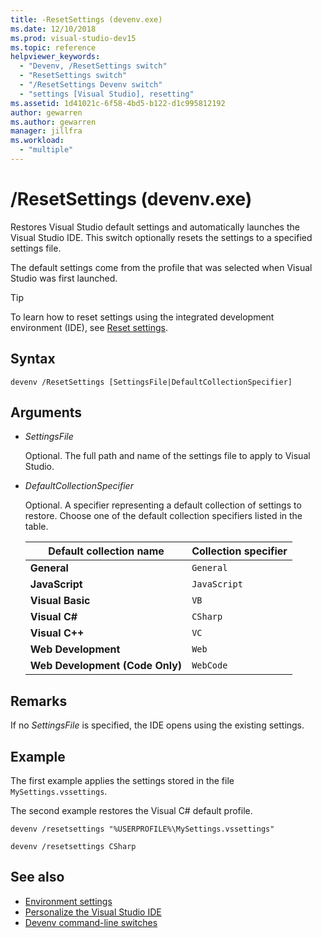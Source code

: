 ```yaml
---
title: -ResetSettings (devenv.exe)
ms.date: 12/10/2018
ms.prod: visual-studio-dev15
ms.topic: reference
helpviewer_keywords:
  - "Devenv, /ResetSettings switch"
  - "ResetSettings switch"
  - "/ResetSettings Devenv switch"
  - "settings [Visual Studio], resetting"
ms.assetid: 1d41021c-6f58-4bd5-b122-d1c995812192
author: gewarren
ms.author: gewarren
manager: jillfra
ms.workload:
  - "multiple"
---
```

# /ResetSettings (devenv.exe)

Restores Visual Studio default settings and automatically launches the Visual Studio IDE. This switch optionally resets the settings to a specified settings file.

The default settings come from the profile that was selected when Visual Studio was first launched.

> [!TIP]
> To learn how to reset settings using the integrated development environment (IDE), see [Reset settings](../environment-settings.md#reset-settings).

## Syntax

```shell
devenv /ResetSettings [SettingsFile|DefaultCollectionSpecifier]
```

## Arguments

- *SettingsFile*

  Optional. The full path and name of the settings file to apply to Visual Studio.

- *DefaultCollectionSpecifier*

  Optional. A specifier representing a default collection of settings to restore. Choose one of the default collection specifiers listed in the table.

  | Default collection name | Collection specifier |
  | --- | --- |
  | **General** | `General` |
  | **JavaScript** | `JavaScript` |
  | **Visual Basic** | `VB` |
  | **Visual C#** | `CSharp` |
  | **Visual C++** | `VC` |
  | **Web Development** | `Web` |
  | **Web Development (Code Only)** | `WebCode` |

## Remarks

If no *SettingsFile* is specified, the IDE opens using the existing settings.

## Example

The first example applies the settings stored in the file `MySettings.vssettings`.

The second example restores the Visual C# default profile.

```shell
devenv /resetsettings "%USERPROFILE%\MySettings.vssettings"

devenv /resetsettings CSharp
```

## See also

- [Environment settings](../environment-settings.md)
- [Personalize the Visual Studio IDE](../../ide/personalizing-the-visual-studio-ide.md)
- [Devenv command-line switches](../../ide/reference/devenv-command-line-switches.md)